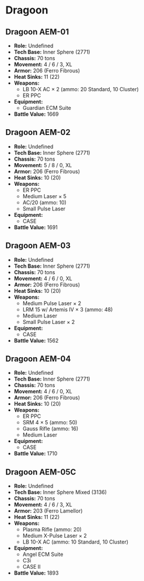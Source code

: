 # Dragoon
## Dragoon AEM-01
- **Role:** Undefined
- **Tech Base:** Inner Sphere (2771)
- **Chassis:** 70 tons
- **Movement:** 4 / 6 / 3, XL
- **Armor:** 206 (Ferro Fibrous)
- **Heat Sinks:** 11 (22)
- **Weapons:**
  - LB 10-X AC × 2 (ammo: 20 Standard, 10 Cluster)
  - ER PPC
- **Equipment:**
  - Guardian ECM Suite
- **Battle Value:** 1669

## Dragoon AEM-02
- **Role:** Undefined
- **Tech Base:** Inner Sphere (2771)
- **Chassis:** 70 tons
- **Movement:** 5 / 8 / 0, XL
- **Armor:** 206 (Ferro Fibrous)
- **Heat Sinks:** 10 (20)
- **Weapons:**
  - ER PPC
  - Medium Laser × 5
  - AC/20 (ammo: 10)
  - Small Pulse Laser
- **Equipment:**
  - CASE
- **Battle Value:** 1691

## Dragoon AEM-03
- **Role:** Undefined
- **Tech Base:** Inner Sphere (2771)
- **Chassis:** 70 tons
- **Movement:** 4 / 6 / 0, XL
- **Armor:** 206 (Ferro Fibrous)
- **Heat Sinks:** 10 (20)
- **Weapons:**
  - Medium Pulse Laser × 2
  - LRM 15 w/ Artemis IV × 3 (ammo: 48)
  - Medium Laser
  - Small Pulse Laser × 2
- **Equipment:**
  - CASE
- **Battle Value:** 1562

## Dragoon AEM-04
- **Role:** Undefined
- **Tech Base:** Inner Sphere (2771)
- **Chassis:** 70 tons
- **Movement:** 4 / 6 / 0, XL
- **Armor:** 206 (Ferro Fibrous)
- **Heat Sinks:** 10 (20)
- **Weapons:**
  - ER PPC
  - SRM 4 × 5 (ammo: 50)
  - Gauss Rifle (ammo: 16)
  - Medium Laser
- **Equipment:**
  - CASE
- **Battle Value:** 1710

## Dragoon AEM-05C
- **Role:** Undefined
- **Tech Base:** Inner Sphere Mixed (3136)
- **Chassis:** 70 tons
- **Movement:** 4 / 6 / 3, XL
- **Armor:** 203 (Ferro Lamellor)
- **Heat Sinks:** 11 (22)
- **Weapons:**
  - Plasma Rifle (ammo: 20)
  - Medium X-Pulse Laser × 2
  - LB 10-X AC (ammo: 10 Standard, 10 Cluster)
- **Equipment:**
  - Angel ECM Suite
  - C3i
  - CASE II
- **Battle Value:** 1893

